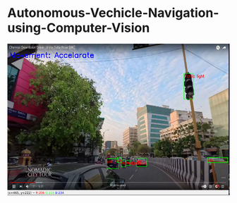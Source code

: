 # Autonomous-Vechicle-Navigation-using-Computer-Vision
<img src="Screenshot from 2024-09-22 21-05-56.png">
